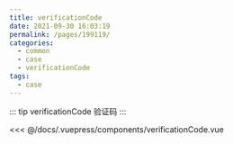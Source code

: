 ```yaml
---
title: verificationCode
date: 2021-09-30 16:03:19
permalink: /pages/199119/
categories:
  - common
  - case
  - verificationCode
tags:
  - case
---
```


::: tip verificationCode
验证码
:::

<InitDemoBlock>
  <verificationCode/>
</InitDemoBlock>

<<< @/docs/.vuepress/components/verificationCode.vue